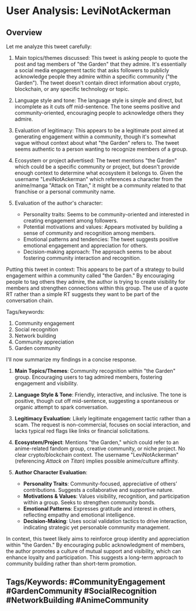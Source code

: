 # User Analysis: LeviNotAckerman

## Overview

<think>
Let me analyze this tweet carefully:

1. Main topics/themes discussed:
This tweet is asking people to quote the post and tag members of "the Garden" that they admire. It's essentially a social media engagement tactic that asks followers to publicly acknowledge people they admire within a specific community ("the Garden"). The tweet doesn't contain direct information about crypto, blockchain, or any specific technology or topic.

2. Language style and tone:
The language style is simple and direct, but incomplete as it cuts off mid-sentence. The tone seems positive and community-oriented, encouraging people to acknowledge others they admire.

3. Evaluation of legitimacy:
This appears to be a legitimate post aimed at generating engagement within a community, though it's somewhat vague without context about what "the Garden" refers to. The tweet seems authentic to a person wanting to recognize members of a group.

4. Ecosystem or project advertised:
The tweet mentions "the Garden" which could be a specific community or project, but doesn't provide enough context to determine what ecosystem it belongs to. Given the username "LeviNotAckerman" which references a character from the anime/manga "Attack on Titan," it might be a community related to that franchise or a personal community name.

5. Evaluation of the author's character:
   - Personality traits: Seems to be community-oriented and interested in creating engagement among followers.
   - Potential motivations and values: Appears motivated by building a sense of community and recognition among members.
   - Emotional patterns and tendencies: The tweet suggests positive emotional engagement and appreciation for others.
   - Decision-making approach: The approach seems to be about fostering community interaction and recognition.

Putting this tweet in context: This appears to be part of a strategy to build engagement within a community called "the Garden." By encouraging people to tag others they admire, the author is trying to create visibility for members and strengthen connections within this group. The use of a quote RT rather than a simple RT suggests they want to be part of the conversation chain.

Tags/keywords:
1. Community engagement
2. Social recognition
3. Network building
4. Community appreciation
5. Garden community

I'll now summarize my findings in a concise response.
</think>

1. **Main Topics/Themes**: Community recognition within "the Garden" group. Encouraging users to tag admired members, fostering engagement and visibility.

2. **Language Style & Tone**: Friendly, interactive, and inclusive. The tone is positive, though cut off mid-sentence, suggesting a spontaneous or organic attempt to spark conversation.

3. **Legitimacy Evaluation**: Likely legitimate engagement tactic rather than a scam. The request is non-commercial, focuses on social interaction, and lacks typical red flags like links or financial solicitations.

4. **Ecosystem/Project**: Mentions "the Garden," which could refer to an anime-related fandom group, creative community, or niche project. No clear crypto/blockchain context. The username "LeviNotAckerman" (referencing *Attack on Titan*) implies possible anime/culture affinity.

5. **Author Character Evaluation**:
   - **Personality Traits**: Community-focused, appreciative of others’ contributions. Suggests a collaborative and supportive nature.
   - **Motivations & Values**: Values visibility, recognition, and participation within a group. Seeks to strengthen community bonds.
   - **Emotional Patterns**: Expresses gratitude and interest in others, reflecting empathy and emotional intelligence.
   - **Decision-Making**: Uses social validation tactics to drive interaction, indicating strategic yet personable community management.

In context, this tweet likely aims to reinforce group identity and appreciation within "the Garden." By encouraging public acknowledgment of members, the author promotes a culture of mutual support and visibility, which can enhance loyalty and participation. This suggests a long-term approach to community building rather than short-term promotion.

**Tags/Keywords**: #CommunityEngagement #GardenCommunity #SocialRecognition #NetworkBuilding #AnimeCommunity
---
